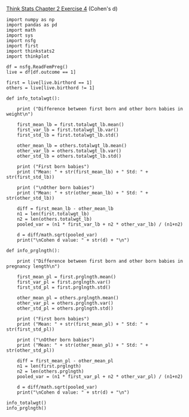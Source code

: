 [Think Stats Chapter 2 Exercise 4](http://greenteapress.com/thinkstats2/html/thinkstats2003.html#toc24) (Cohen's d)

	import numpy as np
	import pandas as pd
	import math
	import sys
	import nsfg
	import first
	import thinkstats2
	import thinkplot

	df = nsfg.ReadFemPreg()
	live = df[df.outcome == 1]
	
	first = live[live.birthord == 1]
	others = live[live.birthord != 1]

	def info_totalwgt():
	
  		print ("Difference between first born and other born babies in weight\n")
	
		first_mean_lb = first.totalwgt_lb.mean()
		first_var_lb = first.totalwgt_lb.var()
		first_std_lb = first.totalwgt_lb.std()
	
		other_mean_lb = others.totalwgt_lb.mean()
		other_var_lb = others.totalwgt_lb.var()
		other_std_lb = others.totalwgt_lb.std()
	
		print ("First born babies")
		print ("Mean: " + str(first_mean_lb) + " Std: " + str(first_std_lb))
	
		print ("\nOther born babies")
		print ("Mean: " + str(other_mean_lb) + " Std: " + str(other_std_lb))

		diff = first_mean_lb - other_mean_lb
		n1 = len(first.totalwgt_lb)
		n2 = len(others.totalwgt_lb)
		pooled_var = (n1 * first_var_lb + n2 * other_var_lb) / (n1+n2)
	
		d = diff/math.sqrt(pooled_var)
		print("\nCohen d value: " + str(d) + "\n")
	
	def info_prglngth():
	
		print ("Difference between first born and other born babies in pregnancy length\n")
	
		first_mean_pl = first.prglngth.mean()
		first_var_pl = first.prglngth.var()
		first_std_pl = first.prglngth.std()
	
		other_mean_pl = others.prglngth.mean()
		other_var_pl = others.prglngth.var()
		other_std_pl = others.prglngth.std()
	
		print ("First born babies")
		print ("Mean: " + str(first_mean_pl) + " Std: " + str(first_std_pl))
	
		print ("\nOther born babies")
		print ("Mean: " + str(other_mean_pl) + " Std: " + str(other_std_pl))
	
		diff = first_mean_pl - other_mean_pl
		n1 = len(first.prglngth)
		n2 = len(others.prglngth)
		pooled_var = (n1 * first_var_pl + n2 * other_var_pl) / (n1+n2)
	
		d = diff/math.sqrt(pooled_var)
		print("\nCohen d value: " + str(d) + "\n")

	info_totalwgt()
	info_prglngth()
